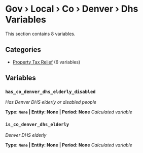 # Gov › Local › Co › Denver › Dhs Variables

This section contains 8 variables.

## Categories

- [Property Tax Relief](property_tax_relief/index.md) (6 variables)

## Variables

### `has_co_denver_dhs_elderly_disabled`
*Has Denver DHS elderly or disabled people*

**Type: `None` | Entity: None | Period: None**
*Calculated variable*

### `is_co_denver_dhs_elderly`
*Denver DHS elderly*

**Type: `None` | Entity: None | Period: None**
*Calculated variable*
